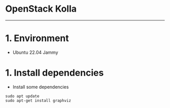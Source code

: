 # OpenStack Kolla
---
# 1. Environment
- Ubuntu 22.04 Jammy

# 1. Install dependencies
- Install some dependencies
```bash=
sudo apt update
sudo apt-get install graphviz
```